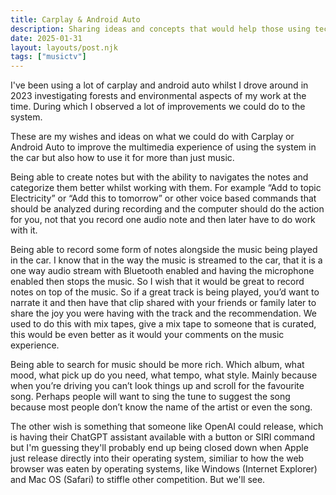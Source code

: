 ```yaml
---
title: Carplay & Android Auto
description: Sharing ideas and concepts that would help those using tech in the car
date: 2025-01-31
layout: layouts/post.njk
tags: ["musictv"]
---
```


I've been using a lot of carplay and android auto whilst I drove around in 2023 investigating forests and environmental aspects of my work at the time. During which I observed a lot of improvements we could do to the system.

These are my wishes and ideas on what we could do with Carplay or Android Auto to improve the multimedia experience of using the system in the car but also how to use it for more than just music.

Being able to create notes but with the ability to navigates the notes and categorize them better whilst working with them. For example “Add to topic Electricity” or “Add this to tomorrow” or other voice based commands that should be analyzed during recording and the computer should do the action for you, not that you record one audio note and then later have to do work with it.

Being able to record some form of notes alongside the music being played in the car. I know that in the way the music is streamed to the car, that it is a one way audio stream with Bluetooth enabled and having the microphone enabled then stops the music. So I wish that it would be great to record notes on top of the music. So if a great track is being played, you’d want to narrate it and then have that clip shared with your friends or family later to share the joy you were having with the track and the recommendation. We used to do this with mix tapes, give a mix tape to someone that is curated, this would be even better as it would your comments on the music experience.

Being able to search for music should be more rich. Which album, what mood, what pick up do you need, what tempo, what style. Mainly because when you’re driving you can’t look things up and scroll for the favourite song. Perhaps people will want to sing the tune to suggest the song because most people don’t know the name of the artist or even the song.

The other wish is something that someone like OpenAI could release, which is having their ChatGPT assistant available with a button or SIRI command but I'm guessing they'll probably end up being closed down when Apple just release directly into their operating system, similiar to how the web browser was eaten by operating systems, like Windows (Internet Explorer) and Mac OS (Safari) to stiffle other competition. But we'll see.
